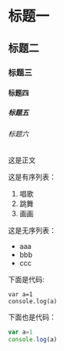 # 标题一
## 标题二
### 标题三
#### 标题四
##### 标题五
###### 标题六
这是正文

这是有序列表：
1. 唱歌
2. 跳舞
3. 画画

这是无序列表：
* aaa
* bbb
* ccc

下面是代码:

    var a=1
    console.log(a)
    
下面也是代码：

```javascript
var a=1
console.log(a)
```




